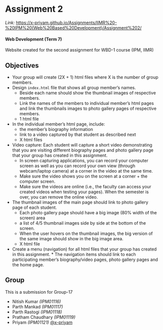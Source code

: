 # Assignment 2

_Link:_ https://x-priyam.github.io/Assignments/IIMR%20-%20IPM%20(Web%20Based%20Development)/Assignment%202/

#### Web Development (Term 7)

Website created for the second assignment for WBD-1 course (IPM, IIMR)

## Objectives

- Your group will create (2X + 1) html files where X is the number of group members.
- Design `index.html` file that shows all group member’s names.
  - Beside each name should show the thumbnail images of respective members.
  - Link the names of the members to individual member’s html pages and link the thumbnails images to photo gallery pages of respective members.
  - 1 html file
- In the individual member’s html page, include:
  - the member’s biography information
  - link to a video captured by that student as described next
  - X html files
- Video capture: Each student will capture a short video demonstrating that you are visiting different biography pages and photo gallery page that your group has created in this assignment.
  - In screen capturing applications, you can record your computer screen as well as you can record your own view (through webcam/laptop camera) at a corner in the video at the same time.
  - Make sure the video shows you on the screen at a corner + the computer screen.
  - Make sure the videos are online (i.e., the faculty can access your created videos when testing your pages). When the semester is over, you can remove the online video.
- The thumbnail images of the main page should link to photo gallery page of each student.
  - Each photo gallery page should have a big image (80% width of the screen) area
  - a list of 4/5 thumbnail images side by side at the bottom of the screen.
  - When the user hovers on the thumbnail images, the big version of the same image should show in the big image area.
  - X html file
- Create a menu (navigation) for all html files that your group has created in this assignment. \* The navigation items should link to each participating member’s biography/video pages, photo gallery pages and the
  home page.

## Group

This is a submission for Group-17

- Nitish Kumar _(IPM01116)_
- Parth Mankad _(IPM01117)_
- Parth Rastogi _(IPM01118)_
- Pratham Chaudhary _(IPM01119)_
- Priyam _(IPM01121)_ [@x-priyam](https://github.com/x-priyam)
